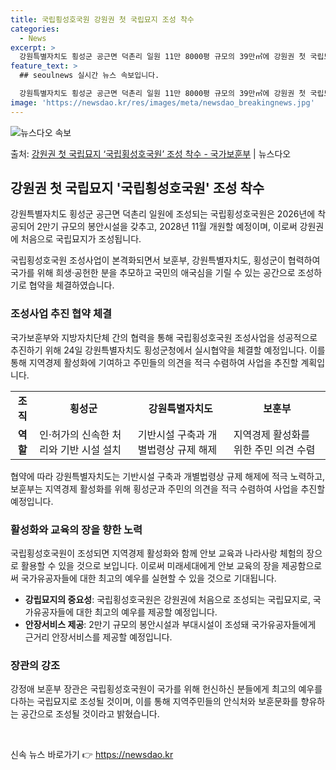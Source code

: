 ```yaml
---
title: 국립횡성호국원 강원권 첫 국립묘지 조성 착수
categories:
  - News
excerpt: >
  강원특별자치도 횡성군 공근면 덕촌리 일원 11만 8000평 규모의 39만㎡에 강원권 첫 국립묘지인 국립횡성호…
feature_text: >
  ## seoulnews 실시간 뉴스 속보입니다.

  강원특별자치도 횡성군 공근면 덕촌리 일원 11만 8000평 규모의 39만㎡에 강원권 첫 국립묘지인 국립횡성호…
image: 'https://newsdao.kr/res/images/meta/newsdao_breakingnews.jpg'
---
```


![뉴스다오 속보](https://newsdao.kr/res/images/meta/newsdao_breakingnews.jpg)

<p>출처: <a href="https://newsdao.kr/3888" rel="dofollow">강원권 첫 국립묘지 ‘국립횡성호국원’ 조성 착수 - 국가보훈부</a> | 뉴스다오</p>

<h2 data-ke-size="size26">강원권 첫 국립묘지 '국립횡성호국원' 조성 착수</h2>

강원특별자치도 횡성군 공근면 덕촌리 일원에 조성되는 국립횡성호국원은 2026년에 착공되어 2만기 규모의 봉안시설을 갖추고, 2028년 11월 개원할 예정이며, 이로써 강원권에 처음으로 국립묘지가 조성됩니다.

<p data-ke-size="size16">국립횡성호국원 조성사업이 본격화되면서 보훈부, 강원특별자치도, 횡성군이 협력하여 국가를 위해 희생·공헌한 분을 추모하고 국민의 애국심을 기릴 수 있는 공간으로 조성하기로 협약을 체결하였습니다.</p>

<h3 data-ke-size="size24">조성사업 추진 협약 체결</h3>
국가보훈부와 지방자치단체 간의 협력을 통해 국립횡성호국원 조성사업을 성공적으로 추진하기 위해 24일 강원특별자치도 횡성군청에서 실시협약을 체결할 예정입니다. 이를 통해 지역경제 활성화에 기여하고 주민들의 의견을 적극 수렴하여 사업을 추진할 계획입니다.

<table>
  <tr>
    <td style="text-align: center; height: 17px;"><b>조직</b></td>
    <td style="text-align: center; height: 17px;"><b>횡성군</b></td>
    <td style="text-align: center; height: 17px;"><b>강원특별자치도</b></td>
    <td style="text-align: center; height: 17px;"><b>보훈부</b></td>
  </tr>
  <tr>
    <td style="text-align: center; height: 17px;"><b>역할</b></td>
    <td>인·허가의 신속한 처리와 기반 시설 설치</td>
    <td>기반시설 구축과 개별법령상 규제 해제</td>
    <td>지역경제 활성화를 위한 주민 의견 수렴</td>
  </tr>
</table>

<p data-ke-size="size16">협약에 따라 강원특별자치도는 기반시설 구축과 개별법령상 규제 해제에 적극 노력하고, 보훈부는 지역경제 활성화를 위해 횡성군과 주민의 의견을 적극 수렴하여 사업을 추진할 예정입니다.</p>

<h3 data-ke-size="size24">활성화와 교육의 장을 향한 노력</h3>
국립횡성호국원이 조성되면 지역경제 활성화와 함께 안보 교육과 나라사랑 체험의 장으로 활용할 수 있을 것으로 보입니다. 이로써 미래세대에게 안보 교육의 장을 제공함으로써 국가유공자들에 대한 최고의 예우를 실현할 수 있을 것으로 기대됩니다.

<ul>
  <li><b>강립묘지의 중요성</b>: 국립횡성호국원은 강원권에 처음으로 조성되는 국립묘지로, 국가유공자들에 대한 최고의 예우를 제공할 예정입니다.</li>
  <li><b>안장서비스 제공</b>: 2만기 규모의 봉안시설과 부대시설이 조성돼 국가유공자들에게 근거리 안장서비스를 제공할 예정입니다.</li>
</ul>

<h3 data-ke-size="size24">장관의 강조</h3>
강정애 보훈부 장관은 국립횡성호국원이 국가를 위해 헌신하신 분들에게 최고의 예우를 다하는 국립묘지로 조성될 것이며, 이를 통해 지역주민들의 안식처와 보훈문화를 향유하는 공간으로 조성될 것이라고 밝혔습니다.

<p data-ke-size="size16">&nbsp;</p> 

신속 뉴스 바로가기 👉 <a href="https://newsdao.kr" rel="dofollow">https://newsdao.kr</a>


